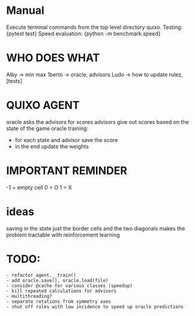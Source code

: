 # Manual
Execute terminal commands from the top level directory quixo.
Testing: {pytest test}
Speed evaluation: {python -m benchmark.speed}

# WHO DOES WHAT

Alby -> min max
1berto -> oracle, advisors
Ludo -> how to update rulez, [tests]


# QUIXO AGENT

oracle asks the advisors for scores
advisors give out scores based on the state of the game
oracle training:
 - for each state and advisor save the score
 - in the end update the weights

 # IMPORTANT REMINDER
 -1 = empty cell
 0  = O
 1  = X

# ideas
saving in the state just the border cells and the two diagonals makes the problem tractable with reinforcement learning

# TODO:
    - refactor agent.__train()
    - add oracle.save(), oracle.load(file)
    - consider @cache for various classes (speedup)
    - kill repeated calculations for advisors
    - multithreading?
    - separate rotations from symmetry axes
    - shut off rules with low incidence to speed up oracle predictions